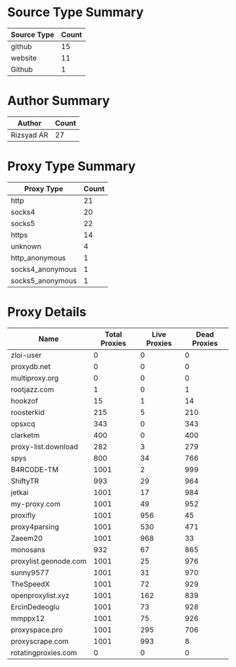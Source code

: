 # Source Type Summary

| Source Type | Count |
|-------------|-------|
| github | 15 |
| website | 11 |
| Github | 1 |


# Author Summary

| Author | Count |
|--------|-------|
| Rizsyad AR | 27 |


# Proxy Type Summary

| Proxy Type | Count |
|------------|-------|
| http | 21 |
| socks4 | 20 |
| socks5 | 22 |
| https | 14 |
| unknown | 4 |
| http_anonymous | 1 |
| socks4_anonymous | 1 |
| socks5_anonymous | 1 |


# Proxy Details

| Name | Total Proxies | Live Proxies | Dead Proxies |
|------|---------------|--------------|---------------|
| zloi-user | 0 | 0 | 0 |
| proxydb.net | 0 | 0 | 0 |
| multiproxy.org | 0 | 0 | 0 |
| rootjazz.com | 1 | 0 | 1 |
| hookzof | 15 | 1 | 14 |
| roosterkid | 215 | 5 | 210 |
| opsxcq | 343 | 0 | 343 |
| clarketm | 400 | 0 | 400 |
| proxy-list.download | 282 | 3 | 279 |
| spys | 800 | 34 | 766 |
| B4RC0DE-TM | 1001 | 2 | 999 |
| ShiftyTR | 993 | 29 | 964 |
| jetkai | 1001 | 17 | 984 |
| my-proxy.com | 1001 | 49 | 952 |
| proxifly | 1001 | 956 | 45 |
| proxy4parsing | 1001 | 530 | 471 |
| Zaeem20 | 1001 | 968 | 33 |
| monosans | 932 | 67 | 865 |
| proxylist.geonode.com | 1001 | 25 | 976 |
| sunny9577 | 1001 | 31 | 970 |
| TheSpeedX | 1001 | 72 | 929 |
| openproxylist.xyz | 1001 | 162 | 839 |
| ErcinDedeoglu | 1001 | 73 | 928 |
| mmppx12 | 1001 | 75 | 926 |
| proxyspace.pro | 1001 | 295 | 706 |
| proxyscrape.com | 1001 | 993 | 8 |
| rotatingproxies.com | 0 | 0 | 0 |
